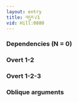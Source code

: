 ```yaml
---
layout: entry
title: འདུར་√1
vid: Hill:0880
---
```

### Dependencies (N = 0)


### Overt 1-2


### Overt 1-2-3


### Oblique arguments
